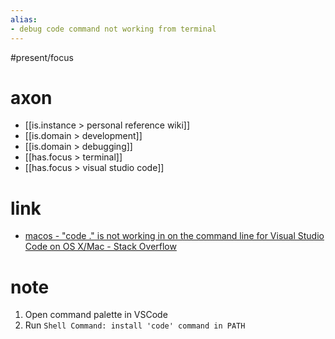 ```yaml
---
alias:
- debug code command not working from terminal
---
```

#present/focus 

# axon
- [[is.instance > personal reference wiki]]
- [[is.domain > development]]
- [[is.domain > debugging]]
- [[has.focus > terminal]]
- [[has.focus > visual studio code]]

# link
- [macos - "code ." is not working in on the command line for Visual Studio Code on OS X/Mac - Stack Overflow](https://stackoverflow.com/questions/29955500/code-is-not-working-in-on-the-command-line-for-visual-studio-code-on-os-x-ma)

# note
1. Open command palette in VSCode
2. Run `Shell Command: install 'code' command in PATH`


